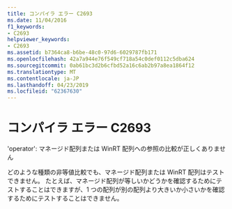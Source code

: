 ```yaml
---
title: コンパイラ エラー C2693
ms.date: 11/04/2016
f1_keywords:
- C2693
helpviewer_keywords:
- C2693
ms.assetid: b7364ca8-b6be-48c0-97d6-6029787fb171
ms.openlocfilehash: 42a7a944e76f549cf718a54c0def0112c5dba624
ms.sourcegitcommit: 0ab61bc3d2b6cfbd52a16c6ab2b97a8ea1864f12
ms.translationtype: MT
ms.contentlocale: ja-JP
ms.lasthandoff: 04/23/2019
ms.locfileid: "62367630"
---
```

# <a name="compiler-error-c2693"></a>コンパイラ エラー C2693

'operator': マネージド配列または WinRT 配列への参照の比較が正しくありません

どのような種類の非等値比較でも、マネージド配列または WinRT 配列はテストできません。 たとえば、マネージド配列が等しいかどうかを確認するためにテストすることはできますが、1 つの配列が別の配列より大きいか小さいかを確認するためにテストすることはできません。
